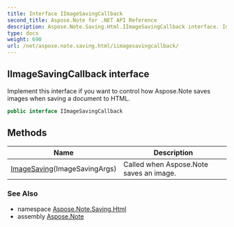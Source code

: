 ```yaml
---
title: Interface IImageSavingCallback
second_title: Aspose.Note for .NET API Reference
description: Aspose.Note.Saving.Html.IImageSavingCallback interface. Implement this interface if you want to control how Aspose.Note saves images when saving a document to HTML
type: docs
weight: 690
url: /net/aspose.note.saving.html/iimagesavingcallback/
---
```

## IImageSavingCallback interface

Implement this interface if you want to control how Aspose.Note saves images when saving a document to HTML.

```csharp
public interface IImageSavingCallback
```

## Methods

| Name | Description |
| --- | --- |
| [ImageSaving](../../aspose.note.saving.html/iimagesavingcallback/imagesaving/)(ImageSavingArgs) | Called when Aspose.Note saves an image. |

### See Also

* namespace [Aspose.Note.Saving.Html](../../aspose.note.saving.html/)
* assembly [Aspose.Note](../../)


